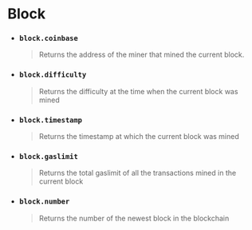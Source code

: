 # Block

- ### `block.coinbase`

  > Returns the address of the miner that mined the current block.

- ### `block.difficulty`

  > Returns the difficulty at the time when the current block was mined

- ### `block.timestamp`

  > Returns the timestamp at which the current block was mined

- ### `block.gaslimit`

  > Returns the total gaslimit of all the transactions mined in the current block

- ### `block.number`

  > Returns the number of the newest block in the blockchain
